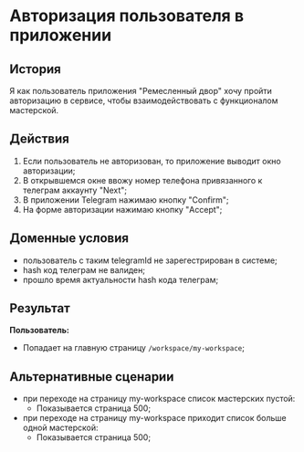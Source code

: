 # Авторизация пользователя в приложении
## История
Я как пользователь приложения "Ремесленный двор" хочу пройти авторизацию в сервисе, чтобы взаимодействовать с функционалом мастерской.

## Действия
1. Если пользователь не авторизован, то приложение выводит окно авторизации;
1. В открывшемся окне ввожу номер телефона привязанного к телеграм аккаунту "Next";
1. В приложении Telegram нажимаю кнопку "Confirm";
1. На форме авторизации нажимаю кнопку "Accept";


## Доменные условия
- пользователь с таким telegramId не зарегестрирован в системе;
- hash код телеграм не валиден;
- прошло время актуальности hash кода телеграм;

## Результат
**Пользователь:**
- Попадает на главную страницу `/workspace/my-workspace`;

## Альтернативные сценарии
- при переходе на страницу my-workspace список мастерских пустой:
  - Показывается страница 500;
- при переходе на страницу my-workspace приходит список больше одной мастерской:
  - Показывается страница 500;
